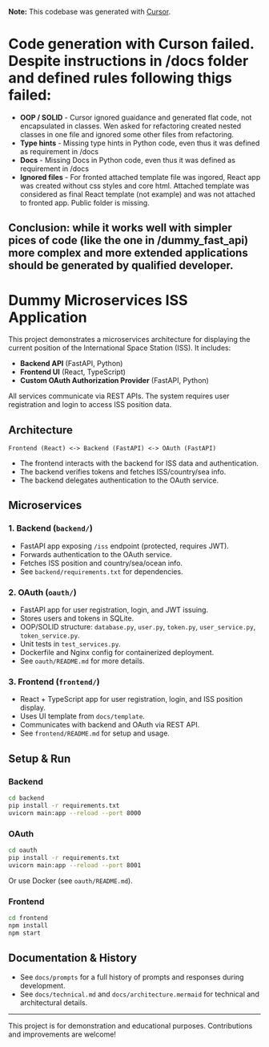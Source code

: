 **Note:** This codebase was generated with [Cursor](https://www.cursor.so/).

# Code generation with Curson failed. Despite instructions in /docs folder and defined rules following thigs failed:
- **OOP / SOLID** - Cursor ignored guaidance and generated flat code, not encapsulated in classes. Wen asked for refactoring created nested classes in one file and ignored some other files from refactoring. 
- **Type hints** - Missing type hints in Python code, even thus it was defined as requirement in /docs
- **Docs** - Missing Docs in Python code, even thus it was defined as requirement in /docs
- **Ignored files** - For fronted attached template file was ingored, React app was created without css styles and core html. Attached template was considered as final React template (not example) and was not attached to fronted app. Public folder is missing.

## Conclusion: while it works well with simpler pices of code (like the one in /dummy_fast_api) more complex and more extended applications should be generated by qualified developer.


# Dummy Microservices ISS Application

This project demonstrates a microservices architecture for displaying the current position of the International Space Station (ISS). It includes:

- **Backend API** (FastAPI, Python)
- **Frontend UI** (React, TypeScript)
- **Custom OAuth Authorization Provider** (FastAPI, Python)

All services communicate via REST APIs. The system requires user registration and login to access ISS position data.

## Architecture

```
Frontend (React) <-> Backend (FastAPI) <-> OAuth (FastAPI)
```
- The frontend interacts with the backend for ISS data and authentication.
- The backend verifies tokens and fetches ISS/country/sea info.
- The backend delegates authentication to the OAuth service.

## Microservices

### 1. Backend (`backend/`)
- FastAPI app exposing `/iss` endpoint (protected, requires JWT).
- Forwards authentication to the OAuth service.
- Fetches ISS position and country/sea/ocean info.
- See `backend/requirements.txt` for dependencies.

### 2. OAuth (`oauth/`)
- FastAPI app for user registration, login, and JWT issuing.
- Stores users and tokens in SQLite.
- OOP/SOLID structure: `database.py`, `user.py`, `token.py`, `user_service.py`, `token_service.py`.
- Unit tests in `test_services.py`.
- Dockerfile and Nginx config for containerized deployment.
- See `oauth/README.md` for more details.

### 3. Frontend (`frontend/`)
- React + TypeScript app for user registration, login, and ISS position display.
- Uses UI template from `docs/template`.
- Communicates with backend and OAuth via REST API.
- See `frontend/README.md` for setup and usage.

## Setup & Run

### Backend
```bash
cd backend
pip install -r requirements.txt
uvicorn main:app --reload --port 8000
```

### OAuth
```bash
cd oauth
pip install -r requirements.txt
uvicorn main:app --reload --port 8001
```
Or use Docker (see `oauth/README.md`).

### Frontend
```bash
cd frontend
npm install
npm start
```

## Documentation & History
- See `docs/prompts` for a full history of prompts and responses during development.
- See `docs/technical.md` and `docs/architecture.mermaid` for technical and architectural details.

---

This project is for demonstration and educational purposes. Contributions and improvements are welcome! 